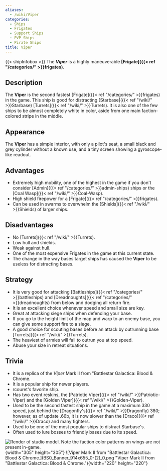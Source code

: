 ```yaml
---
aliases:
  - /wiki/Viper
categories:
  - Ships
  - Frigates
  - Support Ships
  - PVP Ships
  - Pirate Ships
title: Viper
---
```


{{< shipInfobox >}} The **_Viper_** is a highly maneuverable **[Frigate]({{< ref "/categories/" >}}frigates)**.

## Description

The **Viper** is the second fastest [Frigate]({{< ref "/categories/" >}}frigates) in the game. This ship is good for distracting [Starbase]({{< ref "/wiki/" >}}Starbase) [Turrets]({{< ref "/wiki/" >}}Turrets). It is also one of the few ships to be almost completely white in color, aside from one main faction-colored stripe in the middle.

## Appearance

The **Viper** has a simple interior, with only a pilot's seat, a small black and grey cylinder without a known use, and a tiny screen showing a gyroscope-like readout.

## Advantages

- Extremely high mobility, one of the highest in the game if you don't consider [Admin]({{< ref "/categories/" >}}admin-ships) ships or the [Coal Wasp]({{< ref "/wiki/" >}}Coal-Wasp).
- High shield firepower for a [Frigate]({{< ref "/categories/" >}}frigates).
- Can be used in swarms to overwhelm the [Shields]({{< ref "/wiki/" >}}Shields) of larger ships.

## Disadvantages

- No [Turrets]({{< ref "/wiki/" >}}Turrets).
- Low hull and shields.
- Weak against hull.
- One of the most expensive Frigates in the game at this current state.
- The change in the way bases target ships has caused the **Viper** to be useless for distracting bases.

## Strategy

- It is very good for attacking [Battleships]({{< ref "/categories/" >}}battleships) and [Dreadnoughts]({{< ref "/categories/" >}}dreadnoughts) from below and dodging all return fire.
- It is an excellent choice whenever speed and small size are key.
- Great at attacking siege ships when defending your base.
- If you go to the height limit of the map and warp to an enemy base, you can give some support fire to a siege.
- A good choice for scouting bases before an attack by outrunning base [Turrets]({{< ref "/wiki/" >}}Turrets).
- The heaviest of armies will fail to outrun you at top speed.
- Abuse your size in retreat situations.

## Trivia

- It is a replica of the _Viper_ Mark II from "Battlestar Galactica: Blood & Chrome.
- It is a popular ship for newer players.
- rcouret's favorite ship.
- Has two event reskins, the [Patriotic Viper]({{< ref "/wiki/" >}}Patriotic-Viper) and the [Golden Viper]({{< ref "/wiki/" >}}Golden-Viper).
- Used to be the second fastest ship in the game at a maximum 330 speed, just behind the [Dragonfly's]({{< ref "/wiki/" >}}Dragonfly) 380; however, as of update .66b, it is now slower than the [Draco]({{< ref "/wiki/" >}}Draco) and many fighters.
- Used to be one of the most popular ships to distract Starbase's.
- Often used to lure bosses to friendly bases due to its speed.

![Render of studio model. Note the faction color patterns on wings are
not present
in-game.](Viper2.png "Render of studio model. Note the faction color patterns on wings are not present in-game."){width="305" height="305"} ![Viper Mark II from "Battlestar Galactica: Blood &
Chrome.](BS0_Banner_914x655_0-(2)\_0.png "Viper Mark II from "Battlestar Galactica: Blood & Chrome."){width="220" height="220"}
